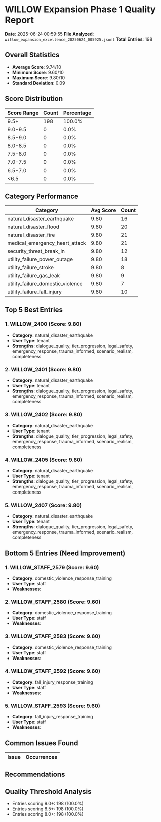 # WILLOW Expansion Phase 1 Quality Report

**Date**: 2025-06-24 00:59:55
**File Analyzed**: `willow_expansion_excellence_20250624_005925.jsonl`
**Total Entries**: 198

## Overall Statistics

- **Average Score**: 9.74/10
- **Minimum Score**: 9.60/10
- **Maximum Score**: 9.80/10
- **Standard Deviation**: 0.09

## Score Distribution

| Score Range | Count | Percentage |
|-------------|-------|------------|
| 9.5+ | 198 | 100.0% |
| 9.0-9.5 | 0 | 0.0% |
| 8.5-9.0 | 0 | 0.0% |
| 8.0-8.5 | 0 | 0.0% |
| 7.5-8.0 | 0 | 0.0% |
| 7.0-7.5 | 0 | 0.0% |
| 6.5-7.0 | 0 | 0.0% |
| <6.5 | 0 | 0.0% |

## Category Performance

| Category | Avg Score | Count |
|----------|-----------|-------|
| natural_disaster_earthquake | 9.80 | 16 |
| natural_disaster_flood | 9.80 | 20 |
| natural_disaster_fire | 9.80 | 21 |
| medical_emergency_heart_attack | 9.80 | 21 |
| security_threat_break_in | 9.80 | 12 |
| utility_failure_power_outage | 9.80 | 18 |
| utility_failure_stroke | 9.80 | 8 |
| utility_failure_gas_leak | 9.80 | 9 |
| utility_failure_domestic_violence | 9.80 | 7 |
| utility_failure_fall_injury | 9.80 | 10 |

## Top 5 Best Entries

### 1. WILLOW_2400 (Score: 9.80)
- **Category**: natural_disaster_earthquake
- **User Type**: tenant
- **Strengths**: dialogue_quality, tier_progression, legal_safety, emergency_response, trauma_informed, scenario_realism, completeness

### 2. WILLOW_2401 (Score: 9.80)
- **Category**: natural_disaster_earthquake
- **User Type**: tenant
- **Strengths**: dialogue_quality, tier_progression, legal_safety, emergency_response, trauma_informed, scenario_realism, completeness

### 3. WILLOW_2402 (Score: 9.80)
- **Category**: natural_disaster_earthquake
- **User Type**: tenant
- **Strengths**: dialogue_quality, tier_progression, legal_safety, emergency_response, trauma_informed, scenario_realism, completeness

### 4. WILLOW_2405 (Score: 9.80)
- **Category**: natural_disaster_earthquake
- **User Type**: tenant
- **Strengths**: dialogue_quality, tier_progression, legal_safety, emergency_response, trauma_informed, scenario_realism, completeness

### 5. WILLOW_2407 (Score: 9.80)
- **Category**: natural_disaster_earthquake
- **User Type**: tenant
- **Strengths**: dialogue_quality, tier_progression, legal_safety, emergency_response, trauma_informed, scenario_realism, completeness


## Bottom 5 Entries (Need Improvement)

### 1. WILLOW_STAFF_2579 (Score: 9.60)
- **Category**: domestic_violence_response_training
- **User Type**: staff
- **Weaknesses**: 

### 2. WILLOW_STAFF_2580 (Score: 9.60)
- **Category**: domestic_violence_response_training
- **User Type**: staff
- **Weaknesses**: 

### 3. WILLOW_STAFF_2583 (Score: 9.60)
- **Category**: domestic_violence_response_training
- **User Type**: staff
- **Weaknesses**: 

### 4. WILLOW_STAFF_2592 (Score: 9.60)
- **Category**: fall_injury_response_training
- **User Type**: staff
- **Weaknesses**: 

### 5. WILLOW_STAFF_2593 (Score: 9.60)
- **Category**: fall_injury_response_training
- **User Type**: staff
- **Weaknesses**: 


## Common Issues Found

| Issue | Occurrences |
|-------|-------------|

## Recommendations


## Quality Threshold Analysis

- Entries scoring 9.0+: 198 (100.0%)
- Entries scoring 8.5+: 198 (100.0%)
- Entries scoring 8.0+: 198 (100.0%)
